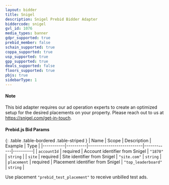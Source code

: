 ```yaml
---
layout: bidder
title: Snigel
description: Snigel Prebid Bidder Adapter
biddercode: snigel
gvl_id: 1076
media_types: banner
gdpr_supported: true
prebid_member: false
schain_supported: true
coppa_supported: true
usp_supported: true
gpp_supported: true
deals_supported: false
floors_supported: true
pbjs: true
sidebarType: 1
---
```


#### Note

This bid adapter requires our ad operation experts to create an optimized setup for the desired placements on your property.
Please reach out to us at <https://snigel.com/get-in-touch>.

#### Prebid.js Bid Params

{: .table .table-bordered .table-striped }
| Name      | Scope    | Description               | Example    | Type     |
|-----------|----------|---------------------------|------------|----------|
| `accountId`    | required | Account identifier from Snigel   | `"1870"`            | `string` |
| `site`         | required | Site identifier from Snigel      | `"site.com"`        | `string` |
| `placement`    | required | Placement identifier from Snigel | `"top_leaderboard"` | `string` |

Use placement `"prebid_test_placement"` to receive unbilled test ads.
